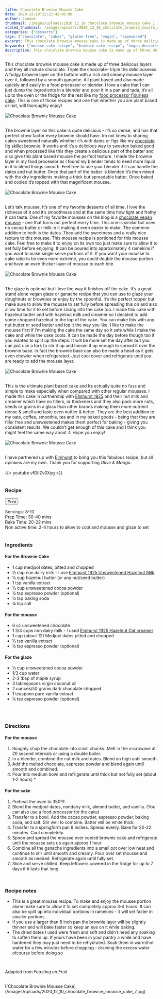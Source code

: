 ```yaml
---
title: Chocolate Brownie Mousse Cake
date: 2020-12-10T22:23:42-05:00
author: Joanne
thumbnail: /images/uploads/2020_12_10_chocolate_brownie_mousse_cake_1.jpg
scaled_thumbnail: /images/uploads/2020_12_10_chocolate_brownie_mousse_cake_0.jpg
categories: ["desserts"]
tags: ["chocolate", "cakes", "gluten free", "vegan", "sponsored"]
excerpt: This chocolate brownie mousse cake is made up of three delicious layers and they all include chocolate
keywords: ["mousse cake recipe", "brownie cake recipe", "vegan desserts"]
description: This chocolate brownie mousse cake is made up of three delicious layers and they all include chocolate
---
```

<span class="blog-text">

This chocolate brownie mousse cake is made up of three delicious layers and they all include chocolate. Triple the chocolate- triple the deliciousness. A fudgy brownie layer on the bottom with a rich and creamy mousse layer over it, followed by a smooth ganache. All plant based and also made quickly and easily in a food processor or blender. I love a cake that I can just dump the ingredients in a blender and pour it in a pan and tada, it’s all up to the oven or the fridge for the rest like my [food processor flourless cake](https://www.oliveandmango.com/food-processor-flourless-chocolate-meringue-cake/). This is one of those recipes and one that whether you are plant based or not, will thoroughly enjoy! 
</br>
</br>
![Chocolate Brownie Mousse Cake](/images/uploads/2020_12_10_chocolate_brownie_mousse_cake_2.jpg)
</br>
</br>

The brownie layer on this cake is quite delicious - it’s so dense, and has that perfect chew factor every brownie should have. Im not knew to sharing cakes sweetened naturally whether it’s with dates or figs like my [chocolate fig skillet brownie](https://www.oliveandmango.com/chocolate-fig-skillet-brownies-sugar-free-naturally-sweetened/). It works and it’s a delicious way to sweeten baked good and when processed like this they create a delicious part of the batter and also give this plant based mousse the perfect texture. I made the brownie layer in my food processor as I found my blender tends to need more liquid in it to blend things smooth. Feel free to use your blender if it can handle the dates and nut butter. Once that part of the batter is blended it’s then mixed with the dry ingredients making a thick but spreadable batter. Once baked and cooled it’s topped with that magnificent mousse. 
</br>
</br>
![Chocolate Brownie Mousse Cake](/images/uploads/2020_12_10_chocolate_brownie_mousse_cake_3.jpg)
</br>
</br>

Let’s talk mousse. It’s one of my favorite desserts of all time. I love the richness of it and it’s smoothness and at the same time how light and frothy it can taste. One of my favorite mousses on the blog is a [chocolate vegan mousse](https://www.oliveandmango.com/vegan-chocolate-mousse/)  - one that turns out perfect every time. This one is similar but uses no cocoa butter or milk in it making it even easier to make. The common addition to both is the dates. They add the sweetness and a really nice texture to this mousse. This mousse recipe is portioned for this mousse cake. Feel free to make it to enjoy on its own too just make sure to allow it to set fully before enjoying. It can be poured into approximately 4 ramekins if you want to make single serve portions of it. If you want your mousse to cake ratio to be even more extreme, you could double the mousse portion and have an even thicker layer of mousse to each bite. 
</br>
</br>
![Chocolate Brownie Mousse Cake](/images/uploads/2020_12_10_chocolate_brownie_mousse_cake_4.jpg)
</br>
</br>

The glaze is optional but I love the way it finishes off the cake. It’s a great stand alone vegan glaze or ganache recipe that you can use to glaze your doughnuts or brownies or enjoy by the spoonful.  It’s the perfect topper but make sure to allow the mousse to set fully before spreading this on and also allow time for it to set before slicing into the cake too. I made this cake with hazelnut butter and with hazelnut milk and creamer so I decided to add some chopped hazelnut to the top of the cake. You can make this with any nut butter or seed butter and top it the way you like. I like to make the mousse first if I’m making the cake the same day so it sets while I make the cake and while the cake cools. It can be made the day before though too if you wanted to split up the steps. It will be more set the day after but you can just use a fork to stir it up and loosen it up enough to spread it over the brownie base. In fact the brownie base can also be made a head as it gets even chewier when refrigerated. Just cool cover and refrigerate until you are ready to add the mousse layer. 
</br>
</br>
![Chocolate Brownie Mousse Cake](/images/uploads/2020_12_10_chocolate_brownie_mousse_cake_5.jpg)
</br>
</br>

This is the ultimate plant based cake and Its actually quite no fuss and simple to make especially when compared with other regular mousses. I made this cake in partnership with <span class="highlight"><a rel="nofollow" href="https://elmhurst1925.com">Elmhurst 1925</a></span> and their nut milk and creamer which have no fillers, or thickeners and they also pack more nuts, seeds or grains in a glass than other brands making them more nutrient dense & smell and taste even nuttier & better. They are the best addition to my oats, coffee, smoothie, tea and in my baked goods - being that they are filler free and unsweetened makes them perfect for baking - giving you consistent results. We couldn’t get enough of this cake and I think you might feel the same way about it. Hope you enjoy! 
</br>
</br>
![Chocolate Brownie Mousse Cake](/images/uploads/2020_12_10_chocolate_brownie_mousse_cake_6.jpg)
</br>
</br>

I have partnered up with <span class="highlight"><a rel="nofollow" href="https://elmhurst1925.com">Elmhurst</a></span> to bring you this fabulous recipe, but all opinions are my own. Thank you for supporting _Olive & Mango_. 
</br>
</br>
{{< youtube vfDiIZv0Xyg >}}
</br>
</br>
</span>

### Recipe
<div print_button><form>
<input type="button" value="Print" class="btn__print" onClick="window.print()">
</form></div>

<div>Servings: <span itemprop="recipeYield">8-10</div>
<div>Prep Time: <meta itemprop="prepTime" content="PT40M">30-40 mins</div>
<div>Bake Time: <meta itemprop="cookTime" content="PT22M">20-22 mins</div>
<div>Non active time: 2-4 hours to allow to cool and mousse and glaze to set </div>
</br>

### Ingredients
#### For the Brownie Cake
* <span itemprop="recipeIngredient">1 cup medjool dates, pitted and chopped </span>
* <span itemprop="recipeIngredient">&frac12; cup non dairy milk - I use <span class="highlight"><a rel="nofollow" href="https://elmhurst1925.com/collections/plant-milks/products/unsweetened-milked-hazelnuts">Elmhurst 1925 Unsweetened Hazelnut Milk</a></span> </span>
* <span itemprop="recipeIngredient">&frac12; cup hazelnut butter (or any nut/seed butter)</span>
* <span itemprop="recipeIngredient">1 tsp vanilla extract </span>
* <span itemprop="recipeIngredient">&frac12; cup unsweetened cocoa powder </span>
* <span itemprop="recipeIngredient">&frac14; tap espresso powder (optional)</span>
* <span itemprop="recipeIngredient">&frac12; tsp baking soda</span>
* <span itemprop="recipeIngredient">&frac14; tsp salt</span>

#### For the mousse 
* <span itemprop="recipeIngredient">6 oz unsweetened chocolate </span>
* <span itemprop="recipeIngredient">1 3/4 cups non dairy milk - I used <span class="highlight"><a rel="nofollow" href="https://elmhurst1925.com/collections/creamers/products/oat-creamer-hazelnut">Elmhurst 1925 Hazelnut Oat creamer</a></span> </span>
* <span itemprop="recipeIngredient">1 cup (about 12) Medjool dates pitted and chopped </span>
* <span itemprop="recipeIngredient">&frac12; tsp vanilla extract </span>
* <span itemprop="recipeIngredient">&frac14; tsp espresso powder (optional)</span>

#### For the glaze 
* <span itemprop="recipeIngredient">&frac12; cup unsweetened cocoa powder</span>
* <span itemprop="recipeIngredient">1/3 cup water</span>
* <span itemprop="recipeIngredient">2-3 tbsp of maple syrup </span>
* <span itemprop="recipeIngredient">3 tablespoons virgin coconut oil </span>
* <span itemprop="recipeIngredient">2 ounces/50 grams dark chocolate chopped </span>
* <span itemprop="recipeIngredient">1 teaspoon pure vanilla extract</span>
* <span itemprop="recipeIngredient">&frac14; tsp espresso powder (optional) </span>
</br>
</br>

### Directions
#### For the mousse
1. Roughly chop the chocolate into small chunks. Melt in the microwave at 20 second intervals or using a double boiler.
2. In a blender, combine the nut milk and dates. Blend on high until smooth.
3. Add the melted chocolate, espresso powder and blend again until smooth and combined.
4. Pour into medium bowl and refrigerate until thick but not fully set (about 1-2 hours) &ast;

#### For the cake
1. Preheat the oven to 350ºF.
2. Blend the medjool dates, nondairy milk, almond butter, and vanilla. (You can also use a food processor for the cake) 
3. Transfer to a bowl. Add the cacao powder,  espresso powder, baking soda, and salt. Stir well to combine. Batter will be white thick. 
4. Transfer to a springform pan 8 inches. Spread evenly. Bake for 20-22 minutes. Cool completely.
5. Spoon and spread the mousse over cooled brownie cake and refrigerate until the mousse sets up again approx 1 hour 
6. Combine all the ganache ingredients into a small pot over low heat and continue to stir until smooth and creamy. Pour over  set mousse and smooth as needed. Refrigerate again until fully set. 
7. Slice and serve chilled. Keep leftovers covered in the fridge for up to 7 days if it lasts that long 
</br>

### Recipe notes
* This is a great mousse recipe. To make and enjoy the mousse portion alone make sure to allow it to set completely approx 3-4 hours. It can also be split up into individual portions in ramekins - it will set faster in smaller portions. 
* If you use a larger than 8 inch pan the brownie layer will be slightly thinner and will bake faster so keep an eye on it while baking. 
* The dried dates I used were fresh and soft and didn’t need any soaking to soften them up.  If yours have been in your pantry a while and have hardened they may just need to be rehydrated. Soak them in warm/hot water  for a few minutes before chopping - draining the excess water ofcourse before doing so 
</br>

Adapted from _Feasting on Fruit_ 

</br>
![Chocolate Brownie Mousse Cake](/images/uploads/2020_12_10_chocolate_brownie_mousse_cake_7.jpg)